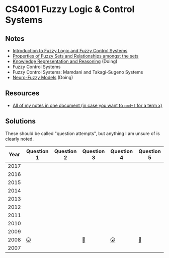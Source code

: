 
# CS4001 Fuzzy Logic & Control Systems

## Notes

* [Introduction to Fuzzy Logic and Fuzzy Control Systems](https://github.com/nating/trinity-cs-website/blob/master/assets/notes/fourth-year/fuzzy-logic/notes/introduction-to-fuzzy-logic-and-fuzzy-control-systems.md)
* [Properties of Fuzzy Sets and Relationships amongst the sets](https://github.com/nating/trinity-cs-website/blob/master/assets/notes/fourth-year/fuzzy-logic/notes/properties-of-fuzzy-sets-and-relationships-amongst-the-sets.md)
* [Knowledge Representation and Reasoning](https://github.com/nating/trinity-cs-website/blob/master/assets/notes/fourth-year/fuzzy-logic/notes/knowledge-representation-and-reasoning.md) (Doing)
* Fuzzy Control Systems
* Fuzzy Control Systems: Mamdani and Takagi-Sugeno Systems
* [Neuro-Fuzzy Models](https://github.com/nating/trinity-cs-website/blob/master/assets/notes/fourth-year/fuzzy-logic/notes/neuro-fuzzy-models.md) (Doing)

## Resources
* [All of my notes in one document (in case you want to `cmd+f` for a term x)](https://github.com/nating/trinity-cs-website/blob/master/assets/notes/fourth-year/fuzzy-logic/notes/all-together.md)

## Solutions

These should be called "question attempts", but anything I am unsure of is clearly noted.

Year|Question 1|Question 2|Question 3|Question 4|Question 5
---|---|---|---|---|---
2017|||||
2016|||||
2015|||||
2014|||||
2013|||||
2012|||||
2011|||||
2010|||||
2009|||||
2008|[😛][20081]||[💃][20083]|[😮][20084]|[🍦][20085]
2007|||||

[20081]: https://github.com/nating/trinity-cs-website/blob/master/assets/notes/fourth-year/fuzzy-logic/solutions/2008.md#2008-q1
[20082]: https://github.com/nating/trinity-cs-website/blob/master/assets/notes/fourth-year/fuzzy-logic/solutions/2008.md#2008-q2
[20083]: https://github.com/nating/trinity-cs-website/blob/master/assets/notes/fourth-year/fuzzy-logic/solutions/2008.md#2008-q3
[20084]: https://github.com/nating/trinity-cs-website/blob/master/assets/notes/fourth-year/fuzzy-logic/solutions/2008.md#2008-q4
[20085]: https://github.com/nating/trinity-cs-website/blob/master/assets/notes/fourth-year/fuzzy-logic/solutions/2008.md#2008-q5
